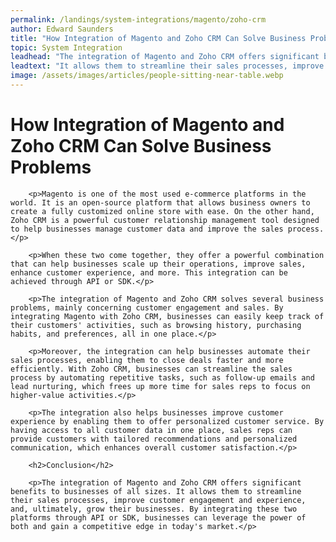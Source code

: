 ```yaml
---
permalink: /landings/system-integrations/magento/zoho-crm
author: Edward Saunders
title: "How Integration of Magento and Zoho CRM Can Solve Business Problems"
topic: System Integration
leadhead: "The integration of Magento and Zoho CRM offers significant benefits to businesses of all sizes"
leadtext: "It allows them to streamline their sales processes, improve customer engagement and experience, and, ultimately, grow their businesses. By integrating these two platforms through API or SDK, businesses can leverage the power of both and gain a competitive edge in today's market."
image: /assets/images/articles/people-sitting-near-table.webp
---
```

<div class="arttext">        <h1>How Integration of Magento and Zoho CRM Can Solve Business Problems</h1>
        
        <p>Magento is one of the most used e-commerce platforms in the world. It is an open-source platform that allows business owners to create a fully customized online store with ease. On the other hand, Zoho CRM is a powerful customer relationship management tool designed to help businesses manage customer data and improve the sales process.</p>
        
        <p>When these two come together, they offer a powerful combination that can help businesses scale up their operations, improve sales, enhance customer experience, and more. This integration can be achieved through API or SDK.</p>
        
        <p>The integration of Magento and Zoho CRM solves several business problems, mainly concerning customer engagement and sales. By integrating Magento with Zoho CRM, businesses can easily keep track of their customers' activities, such as browsing history, purchasing habits, and preferences, all in one place.</p>
        
        <p>Moreover, the integration can help businesses automate their sales processes, enabling them to close deals faster and more efficiently. With Zoho CRM, businesses can streamline the sales process by automating repetitive tasks, such as follow-up emails and lead nurturing, which frees up more time for sales reps to focus on higher-value activities.</p>
        
        <p>The integration also helps businesses improve customer experience by enabling them to offer personalized customer service. By having access to all customer data in one place, sales reps can provide customers with tailored recommendations and personalized communication, which enhances overall customer satisfaction.</p>
        
        <h2>Conclusion</h2>
        
        <p>The integration of Magento and Zoho CRM offers significant benefits to businesses of all sizes. It allows them to streamline their sales processes, improve customer engagement and experience, and, ultimately, grow their businesses. By integrating these two platforms through API or SDK, businesses can leverage the power of both and gain a competitive edge in today's market.</p>
</div>